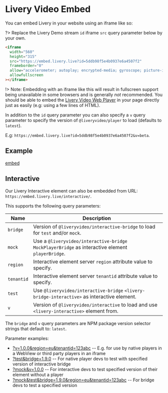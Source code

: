 # Livery Video Embed

You can embed Livery in your website using an iframe like so:

?> Replace the Livery Demo stream `id` iframe `src` query parameter below by your own.

```html
<iframe
  width="560"
  height="315"
  src="https://embed.livery.live?id=5ddb98f5e4b0937e6a4507f2"
  frameborder="0"
  allow="accelerometer; autoplay; encrypted-media; gyroscope; picture-in-picture"
  allowfullscreen
></iframe>
```

!> Note: Embedding with an iframe like this will result in fullscreen support being unavailable in some browsers and is generally _not_ recommended.
You should be able to embed the [Livery Video Web Player](web-player.md) in your page directly just as easily (e.g: using a few lines of HTML).

In addition to the `id` query parameter you can also specify a `v` query parameter to specify the version of `@liveryvideo/player` to load (defaults to `latest`).

E.g: `https://embed.livery.live?id=5ddb98f5e4b0937e6a4507f2&v=beta`.

## Example

[embed](https://embed.livery.live?id=5ddb98f5e4b0937e6a4507f2 ':include :type=iframe width=100% height=315 frameborder=0 allow="accelerometer; autoplay; encrypted-media; gyroscope; picture-in-picture" allowfullscreen')

## Interactive

Our Livery Interactive element can also be embedded from URL: `https://embed.livery.live/interactive/`.

This supports the following query parameters:

| Name       | Description                                                                                       |
| ---------- | ------------------------------------------------------------------------------------------------- |
| `bridge`   | Version of `@liveryvideo/interactive-bridge` to load for `test` and/or `mock`.                    |
| `mock`     | Use a `@liveryvideo/interactive-bridge` `MockPlayerBridge` as interactive element `playerBridge`. |
| `region`   | Interactive element server `region` attribute value to specify.                                   |
| `tenantid` | Interactive element server `tenantid` attribute value to specify.                                 |
| `test`     | Use `@liveryvideo/interactive-bridge` `<livery-bridge-interactive>` as interactive element.       |
| `v`        | Version of `@liveryvideo/interactive` to load and use `<livery-interactive>` element from.        |

The `bridge` and `v` query parameters are NPM package version selector strings that default to: `latest`.

Parameter examples:

- [?v=1.0.0&region=eu&tenantid=123abc](https://embed.livery.live/interactive/?v=1.0.0&region=eu&tenantid=123abc) -- E.g. for use by native players in a WebView or third party players in an iframe
- [?test&bridge=1.9.0](https://embed.livery.live/interactive/?test&bridge=1.9.0) -- For native player devs to test with specified version of interactive bridge
- [?mock&v=1.0.0](https://embed.livery.live/interactive/?mock&v=1.0.0) -- For interactive devs to test specified version of their element without a player
- [?mock&test&bridge=1.9.0&region=eu&tenantid=123abc](https://embed.livery.live/interactive/?mock&test&bridge=1.9.0&region=eu&tenantid=123abc) -- For bridge devs to test a specified version
